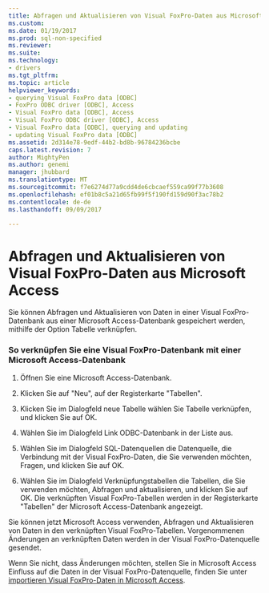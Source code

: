 ```yaml
---
title: Abfragen und Aktualisieren von Visual FoxPro-Daten aus Microsoft Access | Microsoft Docs
ms.custom: 
ms.date: 01/19/2017
ms.prod: sql-non-specified
ms.reviewer: 
ms.suite: 
ms.technology:
- drivers
ms.tgt_pltfrm: 
ms.topic: article
helpviewer_keywords:
- querying Visual FoxPro data [ODBC]
- FoxPro ODBC driver [ODBC], Access
- Visual FoxPro data [ODBC], Access
- Visual FoxPro ODBC driver [ODBC], Access
- Visual FoxPro data [ODBC], querying and updating
- updating Visual FoxPro data [ODBC]
ms.assetid: 2d314e78-9edf-44b2-bd8b-96784236bcbe
caps.latest.revision: 7
author: MightyPen
ms.author: genemi
manager: jhubbard
ms.translationtype: MT
ms.sourcegitcommit: f7e6274d77a9cdd4de6cbcaef559ca99f77b3608
ms.openlocfilehash: ef01b8c5a21d65fb99f5f190fd159d90f3ac78b2
ms.contentlocale: de-de
ms.lasthandoff: 09/09/2017

---
```

# <a name="querying-and-updating-visual-foxpro-data-from-microsoft-access"></a>Abfragen und Aktualisieren von Visual FoxPro-Daten aus Microsoft Access
Sie können Abfragen und Aktualisieren von Daten in einer Visual FoxPro-Datenbank aus einer Microsoft Access-Datenbank gespeichert werden, mithilfe der Option Tabelle verknüpfen.  
  
### <a name="to-link-a-visual-foxpro-database-to-a-microsoft-access-database"></a>So verknüpfen Sie eine Visual FoxPro-Datenbank mit einer Microsoft Access-Datenbank  
  
1.  Öffnen Sie eine Microsoft Access-Datenbank.  
  
2.  Klicken Sie auf "Neu", auf der Registerkarte "Tabellen".  
  
3.  Klicken Sie im Dialogfeld neue Tabelle wählen Sie Tabelle verknüpfen, und klicken Sie auf OK.  
  
4.  Wählen Sie im Dialogfeld Link ODBC-Datenbank in der Liste aus.  
  
5.  Wählen Sie im Dialogfeld SQL-Datenquellen die Datenquelle, die Verbindung mit der Visual FoxPro-Daten, die Sie verwenden möchten, Fragen, und klicken Sie auf OK.  
  
6.  Wählen Sie im Dialogfeld Verknüpfungstabellen die Tabellen, die Sie verwenden möchten, Abfragen und aktualisieren, und klicken Sie auf OK. Die verknüpften Visual FoxPro-Tabellen werden in der Registerkarte "Tabellen" der Microsoft Access-Datenbank angezeigt.  
  
 Sie können jetzt Microsoft Access verwenden, Abfragen und Aktualisieren von Daten in den verknüpften Visual FoxPro-Tabellen. Vorgenommenen Änderungen an verknüpften Daten werden in der Visual FoxPro-Datenquelle gesendet.  
  
 Wenn Sie nicht, dass Änderungen möchten, stellen Sie in Microsoft Access Einfluss auf die Daten in der Visual FoxPro-Datenquelle, finden Sie unter [importieren Visual FoxPro-Daten in Microsoft Access](../../odbc/microsoft/importing-visual-foxpro-data-into-microsoft-access.md).
